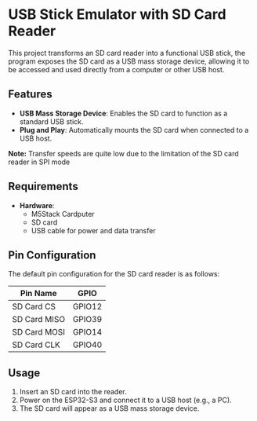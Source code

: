 
# USB Stick Emulator with SD Card Reader

This project transforms an SD card reader into a functional USB stick, the program exposes the SD card as a USB mass storage device, allowing it to be accessed and used directly from a computer or other USB host.

## Features

- **USB Mass Storage Device**: Enables the SD card to function as a standard USB stick.
- **Plug and Play**: Automatically mounts the SD card when connected to a USB host.

**Note:** Transfer speeds are quite low due to the limitation of the SD card reader in SPI mode

## Requirements

- **Hardware**:
  - M5Stack Cardputer
  - SD card
  - USB cable for power and data transfer

## Pin Configuration

The default pin configuration for the SD card reader is as follows:

| Pin Name     | GPIO  |
|--------------|-------|
| SD Card CS   | GPIO12 |
| SD Card MISO | GPIO39 |
| SD Card MOSI | GPIO14 |
| SD Card CLK  | GPIO40 |

## Usage

1. Insert an SD card into the reader.
2. Power on the ESP32-S3 and connect it to a USB host (e.g., a PC).
3. The SD card will appear as a USB mass storage device.
